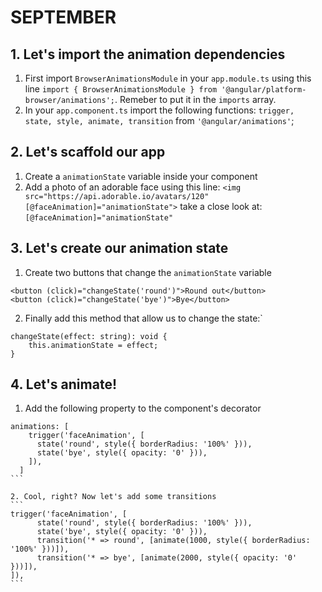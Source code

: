 # SEPTEMBER

## 1. Let's import the animation dependencies

1. First import `BrowserAnimationsModule` in your `app.module.ts` using this line `import { BrowserAnimationsModule } from '@angular/platform-browser/animations';`. Remeber to put it in the `imports` array.
2. In your `app.component.ts` import the following functions: `trigger, state, style, animate, transition` from `'@angular/animations'`;

## 2. Let's scaffold our app

1. Create a `animationState` variable inside your component
1. Add a photo of an adorable face using this line: `<img src="https://api.adorable.io/avatars/120" [@faceAnimation]="animationState">` take a close look at: `[@faceAnimation]="animationState"`

## 3. Let's create our animation state

1. Create two buttons that change the `animationState` variable
```
<button (click)="changeState('round')">Round out</button>
<button (click)="changeState('bye')">Bye</button>
```
2. Finally add this method that allow us to change the state:`
```
changeState(effect: string): void {
    this.animationState = effect;
}
```

## 4. Let's animate!

1. Add the following property to the component's decorator

````
animations: [
    trigger('faceAnimation', [
      state('round', style({ borderRadius: '100%' })),
      state('bye', style({ opacity: '0' })),
    ]),
  ]
```

2. Cool, right? Now let's add some transitions
```
trigger('faceAnimation', [
      state('round', style({ borderRadius: '100%' })),
      state('bye', style({ opacity: '0' })),
      transition('* => round', [animate(1000, style({ borderRadius: '100%' }))]),
      transition('* => bye', [animate(2000, style({ opacity: '0' }))]),
]),
```